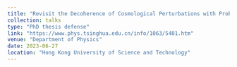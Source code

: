 ```yaml
---
title: "Revisit the Decoherence of Cosmological Perturbations with Probes of Their Quantum Nature"
collection: talks
type: "PhD thesis defense"
link: "https://www.phys.tsinghua.edu.cn/info/1063/5401.htm"
venue: "Department of Physics"
date: 2023-06-27
location: "Hong Kong University of Science and Technology"
---
```


